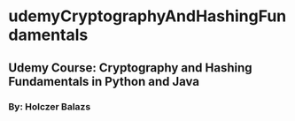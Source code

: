 # udemyCryptographyAndHashingFundamentals
## Udemy Course: Cryptography and Hashing Fundamentals in Python and Java
### By: Holczer Balazs

